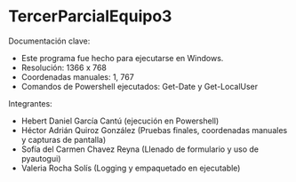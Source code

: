 # TercerParcialEquipo3

Documentación clave:
  - Este programa fue hecho para ejecutarse en Windows.
  - Resolución: 1366 x 768
  - Coordenadas manuales: 1, 767
  - Comandos de Powershell ejecutados: Get-Date y Get-LocalUser

Integrantes:
  - Hebert Daniel García Cantú (ejecución en Powershell)
  - Héctor Adrián Quiroz González (Pruebas finales, coordenadas manuales y capturas de pantalla)
  - Sofía del Carmen Chavez Reyna (Llenado de formulario y uso de pyautogui)
  - Valeria Rocha Solís (Logging y empaquetado en ejecutable)
